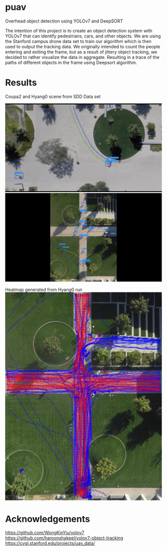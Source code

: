 # puav
Overhead object detection using YOLOv7 and DeepSORT

The intention of this project is to create an object detection system with YOLOv7 that can identify pedestrians,
cars, and other objects. We are using the Stanford campus drone data set to train our algorithm which is then
used to output the tracking data. We originally intended to count the people entering and exiting the frame, but
as a result of jittery object tracking, we decided to rather visualize the data in aggregate. Resulting in a trace of
the paths of different objects in the frame using Deepsort algorithm.

# Results
Coupa2 and Hyang0 scene from SDD Data set<br />

![Coupa2 Scene](https://github.com/Stianje/puav/blob/main/SDD_Yolov7__Deepsort.gif)
![Hyang0 Scene](https://github.com/Stianje/puav/blob/main/SDD_Yolov7__Deepsort_2.gif)

Heatmap generated from Hyang0 run
![Hyang0 Heatmap](https://github.com/Stianje/puav/blob/main/heat_map_alpha.png)

# Acknowledgements
https://github.com/WongKinYiu/yolov7<br />
https://github.com/haroonshakeel/yolov7-object-tracking<br />
https://cvgl.stanford.edu/projects/uav_data/
